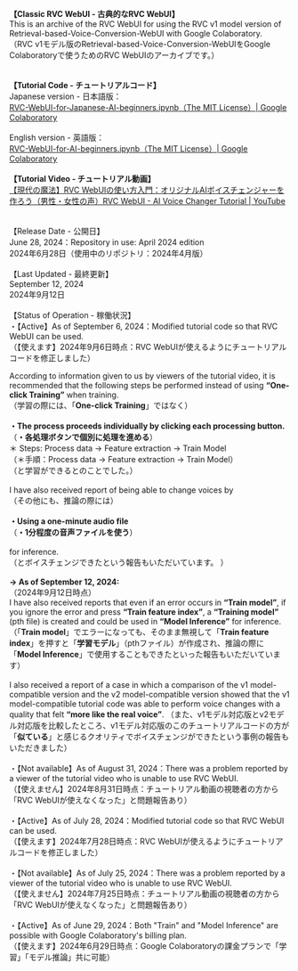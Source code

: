 <b>【Classic RVC WebUI - 古典的なRVC WebUI】</b><br>
This is an archive of the RVC WebUI for using the RVC v1 model version of Retrieval-based-Voice-Conversion-WebUI with Google Colaboratory.<br>
（RVC v1モデル版のRetrieval-based-Voice-Conversion-WebUIをGoogle Colaboratoryで使うためのRVC WebUIのアーカイブです。）
<br><br><br>
<b>【Tutorial Code - チュートリアルコード】</b>
<br>
Japanese version - 日本語版：<br>
<a href="https://colab.research.google.com/drive/1MI6mh8hZY8hyF6VjW4gFgbxXmwTFMCEk?usp=sharing" title="RVC-WebUI-for-Japanese-AI-beginners.ipynb（The MIT License）| Google Colaboratory" rel="noopener nofollow" target="_blank">RVC-WebUI-for-Japanese-AI-beginners.ipynb（The MIT License）| Google Colaboratory</a>
<br>
<br>
English version - 英語版：<br>
<a href="https://colab.research.google.com/drive/1yYYPBhNAQYqSjoN9TT4fv1w_z6BXHV7q?usp=sharing" title="RVC-WebUI-for-AI-beginners.ipynb | Google Colaboratory" rel="noopener nofollow" target="_blank">RVC-WebUI-for-AI-beginners.ipynb（The MIT License）| Google Colaboratory</a>
<br>
<br>
<b>【Tutorial Video - チュートリアル動画】</b>
<br>
<a href="https://youtu.be/PHmePSSKD88" title="【現代の魔法】RVC WebUIの使い方入門：オリジナルAIボイスチェンジャーを作ろう（男性・女性の声）RVC WebUI - AI Voice Changer Tutorial | YouTube" rel="noopener nofollow " target="_blank">【現代の魔法】RVC WebUIの使い方入門：オリジナルAIボイスチェンジャーを作ろう（男性・女性の声）RVC WebUI - AI Voice Changer Tutorial | YouTube</a>
<br><br><br>
【Release Date - 公開日】<br>
June 28, 2024：Repository in use: April 2024 edition<br>
2024年6月28日（使用中のリポジトリ：2024年4月版）<br><br>
【Last Updated - 最終更新】<br>
September 12, 2024<br>
2024年9月12日<br>
<br>
【Status of Operation - 稼働状況】<br>
・【Active】As of September 6, 2024：Modified tutorial code so that RVC WebUI can be used.<br>
（【使えます】2024年9月6日時点：RVC WebUIが使えるようにチュートリアルコードを修正しました）<br>

According to information given to us by viewers of the tutorial video, it is recommended that the following steps be performed instead of using <b>“One-click Training”</b> when training.<br>
（学習の際には、「<b>One-click Training</b>」ではなく）<br><br>
<b>・The process proceeds individually by clicking each processing button.</b><br>
（<b>・各処理ボタンで個別に処理を進める</b>）<br>
＊ Steps: Process data → Feature extraction → Train Model<br>
（＊手順：Process data → Feature extraction → Train Model）<br>
（と学習ができるとのことでした。）<br><br>
I have also received report of being able to change voices by<br>
（その他にも、推論の際には）<br><br>
<b>・Using a one-minute audio file</b><br>
（<b>・1分程度の音声ファイルを使う</b>）
<br><br>
for inference.<br>
（とボイスチェンジできたという報告もいただいています。 ）
<br><br>
**→ As of September 12, 2024:**<br>
（2024年9月12日時点）<br>
I have also received reports that even if an error occurs in **“Train model”**, if you ignore the error and press **“Train feature index”**, a **“Training model”** (pth file) is created and could be used in **“Model Inference”** for inference.<br>
（「**Train model**」でエラーになっても、そのまま無視して「<b>Train feature index</b>」を押すと「<b>学習モデル</b>」（pthファイル）が作成され、推論の際に「<b>Model Inference</b>」で使用することもできたといった報告もいただいています）<br><br>
I also received a report of a case in which a comparison of the v1 model-compatible version and the v2 model-compatible version showed that the v1 model-compatible tutorial code was able to perform voice changes with a quality that felt **“more like the real voice”**.
（また、v1モデル対応版とv2モデル対応版を比較したところ、v1モデル対応版のこのチュートリアルコードの方が「<b>似ている</b>」と感じるクオリティでボイスチェンジができたという事例の報告もいただきました）
<br><br>
・【Not available】As of August 31, 2024：There was a problem reported by a viewer of the tutorial video who is unable to use RVC WebUI.<br>
（【使えません】2024年8月31日時点：チュートリアル動画の視聴者の方から「RVC WebUIが使えなくなった」と問題報告あり）
<br><br>
・【Active】As of July 28, 2024：Modified tutorial code so that RVC WebUI can be used.<br>
（【使えます】2024年7月28日時点：RVC WebUIが使えるようにチュートリアルコードを修正しました）
<br><br>
・【Not available】As of July 25, 2024：There was a problem reported by a viewer of the tutorial video who is unable to use RVC WebUI.<br>
（【使えません】2024年7月25日時点：チュートリアル動画の視聴者の方から「RVC WebUIが使えなくなった」と問題報告あり）
<br><br>
・【Active】As of June 29, 2024：Both "Train" and "Model Inference" are possible with Google Colaboratory's billing plan.<br>
（【使えます】2024年6月29日時点：Google Colaboratoryの課金プランで「学習」「モデル推論」共に可能）
